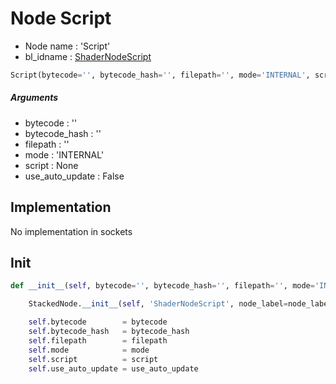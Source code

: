 # Node Script

- Node name : 'Script'
- bl_idname : [ShaderNodeScript](https://docs.blender.org/api/current/bpy.types.ShaderNodeScript.html)


``` python
Script(bytecode='', bytecode_hash='', filepath='', mode='INTERNAL', script=None, use_auto_update=False, node_label=None, node_color=None)
```
##### Arguments

- bytecode : ''
- bytecode_hash : ''
- filepath : ''
- mode : 'INTERNAL'
- script : None
- use_auto_update : False

## Implementation

No implementation in sockets

## Init

``` python
def __init__(self, bytecode='', bytecode_hash='', filepath='', mode='INTERNAL', script=None, use_auto_update=False, node_label=None, node_color=None):

    StackedNode.__init__(self, 'ShaderNodeScript', node_label=node_label, node_color=node_color)

    self.bytecode        = bytecode
    self.bytecode_hash   = bytecode_hash
    self.filepath        = filepath
    self.mode            = mode
    self.script          = script
    self.use_auto_update = use_auto_update
```
